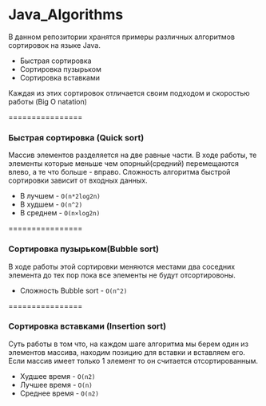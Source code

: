 # Java_Algorithms

В данном репозитории хранятся примеры различных алгоритмов сортировок на языке Java.

- Быстрая сортировка<br>
- Сортировка пузырьком<br>
- Сортировка вставками

Каждая из этих сортировок отличается своим подходом и скоростью работы (Big O natation)

================

### Быстрая сортировка (Quick sort)
Массив элементов разделяется на две равные части.
В ходе работы, те элементы которые меньше чем опорный(средний) перемещаются влево,
а те что больше - вправо.
Сложность алгоритма быстрой сортировки зависит от входных данных.
- В лучшем  -  `O(n*2log2n)`<br>
- В худшем  -  `O(n^2)`<br>
- В среднем -  `O(n×log2n)`

================

### Сортировка пузырьком(Bubble sort)

В ходе работы этой сортировки меняются местами два соседних элемента до тех пор
пока все элементы не будут отсортировоны.<br>
- Сложность Bubble sort - `O(n^2)`

================

### Сортировка вставками (Insertion sort)

Суть работы в том что, на каждом шаге алгоритма мы берем один из элементов массива, 
находим позицию для вставки и вставляем его. 
Если массив имеет только 1 элемент то он считается отсортированным.

- Худшее время  -	`О(n2)`<br>
- Лучшее время  -	`O(n)`<br>
- Среднее время -	`О(n2)`
